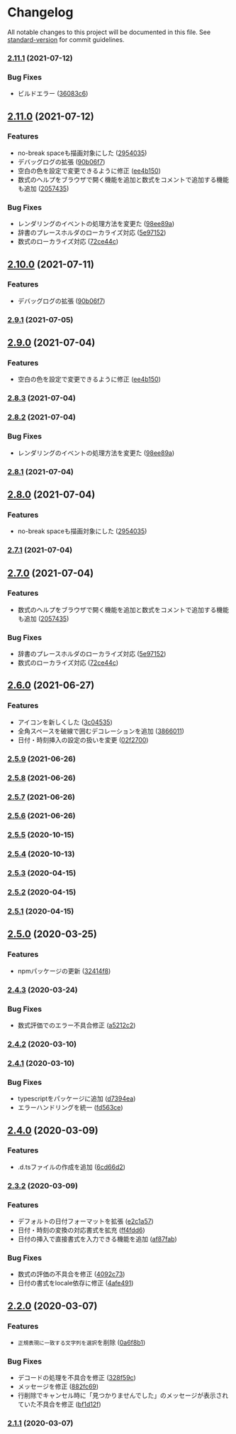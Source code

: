 # Changelog

All notable changes to this project will be documented in this file. See [standard-version](https://github.com/conventional-changelog/standard-version) for commit guidelines.

### [2.11.1](https://github.com/Harurow/vscode.ext.harurow.util/compare/v2.11.0...v2.11.1) (2021-07-12)


### Bug Fixes

* ビルドエラー ([36083c6](https://github.com/Harurow/vscode.ext.harurow.util/commit/36083c6bee1918bd07a441de050032210400c84f))

## [2.11.0](https://github.com/Harurow/vscode.ext.harurow.util/compare/v2.6.0...v2.11.0) (2021-07-12)


### Features

* no-break spaceも描画対象にした ([2954035](https://github.com/Harurow/vscode.ext.harurow.util/commit/29540358b29401c61be8c5cde4e066a190239909))
* デバッグログの拡張 ([90b06f7](https://github.com/Harurow/vscode.ext.harurow.util/commit/90b06f7bb22cdc7c965bf0a52349a91a34c22911))
* 空白の色を設定で変更できるように修正 ([ee4b150](https://github.com/Harurow/vscode.ext.harurow.util/commit/ee4b150caaa8c5fce378b522a4d95f918522903a))
* 数式のヘルプをブラウザで開く機能を追加と数式をコメントで追加する機能も追加 ([2057435](https://github.com/Harurow/vscode.ext.harurow.util/commit/20574358c912e7341d55f5962833bc4ec4eb1a94))


### Bug Fixes

* レンダリングのイベントの処理方法を変更た ([98ee89a](https://github.com/Harurow/vscode.ext.harurow.util/commit/98ee89afe5ea94d12a08a159f03580b042a76eb0))
* 辞書のプレースホルダのローカライズ対応 ([5e97152](https://github.com/Harurow/vscode.ext.harurow.util/commit/5e9715214d0fef844e6563641036e841da9bfbdc))
* 数式のローカライズ対応 ([72ce44c](https://github.com/Harurow/vscode.ext.harurow.util/commit/72ce44c3e8225909af462d6b8e38e9ee910aa4f7))

## [2.10.0](https://github.com/Harurow/vscode.ext.harurow.util/compare/v2.9.1...v2.10.0) (2021-07-11)


### Features

* デバッグログの拡張 ([90b06f7](https://github.com/Harurow/vscode.ext.harurow.util/commit/90b06f7bb22cdc7c965bf0a52349a91a34c22911))

### [2.9.1](https://github.com/Harurow/vscode.ext.harurow.util/compare/v2.9.0...v2.9.1) (2021-07-05)

## [2.9.0](https://github.com/Harurow/vscode.ext.harurow.util/compare/v2.8.3...v2.9.0) (2021-07-04)


### Features

* 空白の色を設定で変更できるように修正 ([ee4b150](https://github.com/Harurow/vscode.ext.harurow.util/commit/ee4b150caaa8c5fce378b522a4d95f918522903a))

### [2.8.3](https://github.com/Harurow/vscode.ext.harurow.util/compare/v2.8.2...v2.8.3) (2021-07-04)

### [2.8.2](https://github.com/Harurow/vscode.ext.harurow.util/compare/v2.8.1...v2.8.2) (2021-07-04)


### Bug Fixes

* レンダリングのイベントの処理方法を変更た ([98ee89a](https://github.com/Harurow/vscode.ext.harurow.util/commit/98ee89afe5ea94d12a08a159f03580b042a76eb0))

### [2.8.1](https://github.com/Harurow/vscode.ext.harurow.util/compare/v2.8.0...v2.8.1) (2021-07-04)

## [2.8.0](https://github.com/Harurow/vscode.ext.harurow.util/compare/v2.7.1...v2.8.0) (2021-07-04)


### Features

* no-break spaceも描画対象にした ([2954035](https://github.com/Harurow/vscode.ext.harurow.util/commit/29540358b29401c61be8c5cde4e066a190239909))

### [2.7.1](https://github.com/Harurow/vscode.ext.harurow.util/compare/v2.7.0...v2.7.1) (2021-07-04)

## [2.7.0](https://github.com/Harurow/vscode.ext.harurow.util/compare/v2.6.0...v2.7.0) (2021-07-04)


### Features

* 数式のヘルプをブラウザで開く機能を追加と数式をコメントで追加する機能も追加 ([2057435](https://github.com/Harurow/vscode.ext.harurow.util/commit/20574358c912e7341d55f5962833bc4ec4eb1a94))


### Bug Fixes

* 辞書のプレースホルダのローカライズ対応 ([5e97152](https://github.com/Harurow/vscode.ext.harurow.util/commit/5e9715214d0fef844e6563641036e841da9bfbdc))
* 数式のローカライズ対応 ([72ce44c](https://github.com/Harurow/vscode.ext.harurow.util/commit/72ce44c3e8225909af462d6b8e38e9ee910aa4f7))

## [2.6.0](https://github.com/Harurow/vscode.ext.harurow.util/compare/v2.5.9...v2.6.0) (2021-06-27)


### Features

* アイコンを新しくした ([3c04535](https://github.com/Harurow/vscode.ext.harurow.util/commit/3c045358e5d834cfa390896487c4e988c6ae8ab1))
* 全角スペースを破線で囲むデコレーションを追加 ([3866011](https://github.com/Harurow/vscode.ext.harurow.util/commit/38660114859ea1a42d0e19ab0c55f3d17c46ae90))
* 日付・時刻挿入の設定の扱いを変更 ([02f2700](https://github.com/Harurow/vscode.ext.harurow.util/commit/02f270027365ef918f5436a6243afee0a9ef82a7))

### [2.5.9](https://github.com/Harurow/vscode.ext.harurow.util/compare/v2.5.8...v2.5.9) (2021-06-26)

### [2.5.8](https://github.com/Harurow/vscode.ext.harurow.util/compare/v2.5.7...v2.5.8) (2021-06-26)

### [2.5.7](https://github.com/Harurow/vscode.ext.harurow.util/compare/v2.5.6...v2.5.7) (2021-06-26)

### [2.5.6](https://github.com/Harurow/vscode.ext.harurow.util/compare/v2.5.3...v2.5.6) (2021-06-26)

### [2.5.5](https://github.com/Harurow/vscode.ext.harurow.util/compare/v2.5.4...v2.5.5) (2020-10-15)

### [2.5.4](https://github.com/Harurow/vscode.ext.harurow.util/compare/v2.5.3...v2.5.4) (2020-10-13)

### [2.5.3](https://github.com/Harurow/vscode.ext.harurow.util/compare/v2.5.2...v2.5.3) (2020-04-15)

### [2.5.2](https://github.com/Harurow/vscode.ext.harurow.util/compare/v2.5.1...v2.5.2) (2020-04-15)

### [2.5.1](https://github.com/Harurow/vscode.ext.harurow.util/compare/v2.5.0...v2.5.1) (2020-04-15)

## [2.5.0](https://github.com/Harurow/vscode.ext.harurow.util/compare/v2.4.3...v2.5.0) (2020-03-25)


### Features

* npmパッケージの更新 ([32414f8](https://github.com/Harurow/vscode.ext.harurow.util/commit/32414f808cdf9b57ab5893b0146827a3a27e34fc))

### [2.4.3](https://github.com/Harurow/vscode.ext.harurow.util/compare/v2.4.2...v2.4.3) (2020-03-24)


### Bug Fixes

* 数式評価でのエラー不具合修正 ([a5212c2](https://github.com/Harurow/vscode.ext.harurow.util/commit/a5212c222f2a0cbad89688be8408420f031c44f9))

### [2.4.2](https://github.com/Harurow/vscode.ext.harurow.util/compare/v2.4.1...v2.4.2) (2020-03-10)

### [2.4.1](https://github.com/Harurow/vscode.ext.harurow.util/compare/v2.4.0...v2.4.1) (2020-03-10)


### Bug Fixes

* typescriptをパッケージに追加 ([d7394ea](https://github.com/Harurow/vscode.ext.harurow.util/commit/d7394ea999e45a105d6f253422e29e93dd4c03c5))
* エラーハンドリングを統一 ([fd563ce](https://github.com/Harurow/vscode.ext.harurow.util/commit/fd563ce635387ff6da95c454319fac54722e754a))

## [2.4.0](https://github.com/Harurow/vscode.ext.harurow.util/compare/v2.3.2...v2.4.0) (2020-03-09)


### Features

* .d.tsファイルの作成を追加 ([6cd66d2](https://github.com/Harurow/vscode.ext.harurow.util/commit/6cd66d2d1a7dd326829e94d877d272264a5db8a6))

### [2.3.2](https://github.com/Harurow/vscode.ext.harurow.util/compare/v2.3.1...v2.3.2) (2020-03-09)


### Features

* デフォルトの日付フォーマットを拡張 ([e2c1a57](https://github.com/Harurow/vscode.ext.harurow.util/commit/e2c1a578b0f00c0e458fa981bb0f06d22b519a0b))
* 日付・時刻の変換の対応書式を拡充 ([ff4fdd6](https://github.com/Harurow/vscode.ext.harurow.util/commit/ff4fdd620f4f221569c29ef4d13c6e5557400338))
* 日付の挿入で直接書式を入力できる機能を追加 ([af87fab](https://github.com/Harurow/vscode.ext.harurow.util/commit/af87fab7ce698ddf2d35c0ebbb8233b8d7912ec9))


### Bug Fixes

* 数式の評価の不具合を修正 ([4092c73](https://github.com/Harurow/vscode.ext.harurow.util/commit/4092c73af94c1abe7ede86786bc7fb824db70c52))
* 日付の書式をlocale依存に修正 ([4afe491](https://github.com/Harurow/vscode.ext.harurow.util/commit/4afe491284f3be6b3d399012a6585cb0368a6871))

## [2.2.0](https://github.com/Harurow/vscode.ext.harurow.util/compare/v2.1.1...v2.2.0) (2020-03-07)


### Features

* `正規表現に一致する文字列を選択`を削除 ([0a6f8b1](https://github.com/Harurow/vscode.ext.harurow.util/commit/0a6f8b16f50d5d86ad87a646bc14a25818ac8c33))


### Bug Fixes

* デコードの処理を不具合を修正 ([328f59c](https://github.com/Harurow/vscode.ext.harurow.util/commit/328f59c6794823ea2c10d8c533081d55e648ea38))
* メッセージを修正 ([882fc69](https://github.com/Harurow/vscode.ext.harurow.util/commit/882fc695f5123c54d0c34f729651b22c3e7859fe))
* 行削除でキャンセル時に「見つかりませんでした」のメッセージが表示されていた不具合を修正 ([bf1d12f](https://github.com/Harurow/vscode.ext.harurow.util/commit/bf1d12f60b334dfe9569e59887892e59743eb913))

### [2.1.1](https://github.com/Harurow/vscode.ext.harurow.util/compare/v2.1.0...v2.1.1) (2020-03-07)
